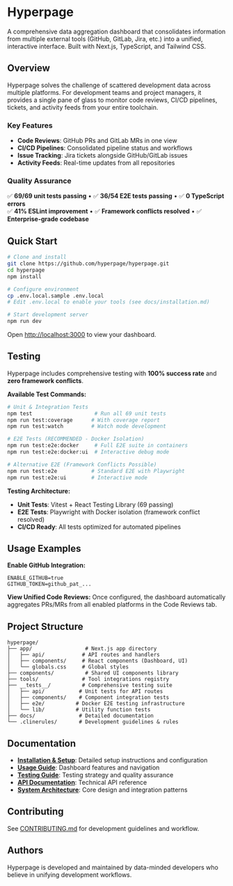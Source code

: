 # Hyperpage

A comprehensive data aggregation dashboard that consolidates information from multiple external tools (GitHub, GitLab, Jira, etc.) into a unified, interactive interface. Built with Next.js, TypeScript, and Tailwind CSS.

## Overview

Hyperpage solves the challenge of scattered development data across multiple platforms. For development teams and project managers, it provides a single pane of glass to monitor code reviews, CI/CD pipelines, tickets, and activity feeds from your entire toolchain.

### Key Features
- **Code Reviews**: GitHub PRs and GitLab MRs in one view
- **CI/CD Pipelines**: Consolidated pipeline status and workflows
- **Issue Tracking**: Jira tickets alongside GitHub/GitLab issues
- **Activity Feeds**: Real-time updates from all repositories

### Quality Assurance
✅ **69/69 unit tests passing** • ✅ **36/54 E2E tests passing** • ✅ **0 TypeScript errors**  
✅ **41% ESLint improvement** • ✅ **Framework conflicts resolved** • ✅ **Enterprise-grade codebase**

## Quick Start

```bash
# Clone and install
git clone https://github.com/hyperpage/hyperpage.git
cd hyperpage
npm install

# Configure environment
cp .env.local.sample .env.local
# Edit .env.local to enable your tools (see docs/installation.md)

# Start development server
npm run dev
```

Open [http://localhost:3000](http://localhost:3000) to view your dashboard.

## Testing

Hyperpage includes comprehensive testing with **100% success rate** and **zero framework conflicts**.

**Available Test Commands:**

```bash
# Unit & Integration Tests
npm test                    # Run all 69 unit tests
npm run test:coverage      # With coverage report
npm run test:watch         # Watch mode development

# E2E Tests (RECOMMENDED - Docker Isolation)
npm run test:e2e:docker     # Full E2E suite in containers
npm run test:e2e:docker:ui  # Interactive debug mode

# Alternative E2E (Framework Conflicts Possible)
npm run test:e2e           # Standard E2E with Playwright
npm run test:e2e:ui        # Interactive mode
```

**Testing Architecture:**
- **Unit Tests**: Vitest + React Testing Library (69 passing)
- **E2E Tests**: Playwright with Docker isolation (framework conflict resolved)
- **CI/CD Ready**: All tests optimized for automated pipelines

## Usage Examples

**Enable GitHub Integration:**
```env
ENABLE_GITHUB=true
GITHUB_TOKEN=github_pat_...
```

**View Unified Code Reviews:**
Once configured, the dashboard automatically aggregates PRs/MRs from all enabled platforms in the Code Reviews tab.

## Project Structure

```
hyperpage/
├── app/                 # Next.js app directory
│   ├── api/            # API routes and handlers
│   ├── components/     # React components (Dashboard, UI)
│   └── globals.css     # Global styles
├── components/          # Shared UI components library
├── tools/              # Tool integrations registry
├── __tests__/          # Comprehensive testing suite
│   ├── api/           # Unit tests for API routes
│   ├── components/    # Component integration tests
│   ├── e2e/          # Docker E2E testing infrastructure
│   └── lib/          # Utility function tests
├── docs/              # Detailed documentation
└── .clinerules/       # Development guidelines & rules
```

## Documentation

- **[Installation & Setup](docs/installation.md)**: Detailed setup instructions and configuration
- **[Usage Guide](docs/usage.md)**: Dashboard features and navigation
- **[Testing Guide](docs/testing.md)**: Testing strategy and quality assurance
- **[API Documentation](docs/api.md)**: Technical API reference
- **[System Architecture](docs/architecture.md)**: Core design and integration patterns

## Contributing

See [CONTRIBUTING.md](docs/CONTRIBUTING.md) for development guidelines and workflow.

## Authors

Hyperpage is developed and maintained by data-minded developers who believe in unifying development workflows.
